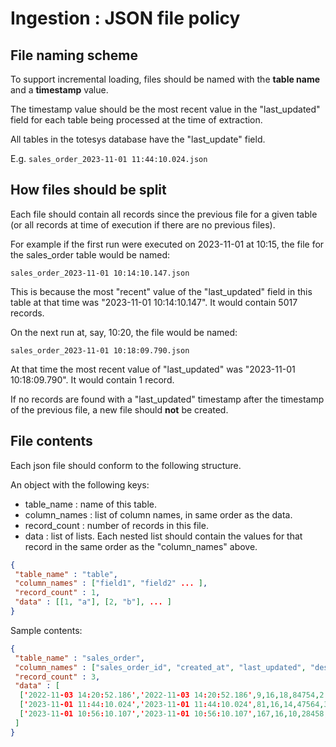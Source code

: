 # Ingestion : JSON file policy

## File naming scheme

To support incremental loading, files should be named with the **table name** and a **timestamp** value.

The timestamp value should be the most recent value in the "last_updated" field for each table being processed at the time of extraction.

All tables in the totesys database have the "last_update" field.

E.g. `sales_order_2023-11-01 11:44:10.024.json`

## How files should be split

Each file should contain all records since the previous file for a given table (or all records at time of execution if there are no previous files).

For example if the first run were executed on 2023-11-01 at 10:15, the file for the sales_order table would be named:

`sales_order_2023-11-01 10:14:10.147.json`

This is because the most "recent" value of the "last_updated" field in this table at that time was "2023-11-01 10:14:10.147". It would contain 5017 records.

On the next run at, say, 10:20, the file would be named:

`sales_order_2023-11-01 10:18:09.790.json`

At that time the most recent value of "last_updated" was "2023-11-01 10:18:09.790". It would contain 1 record.

If no records are found with a "last_updated" timestamp after the timestamp of the previous file, a new file should **not** be created.

## File contents

Each json file should conform to the following structure.

An object with the following keys:

- table_name : name of this table.
- column_names : list of column names, in same order as the data.
- record_count : number of records in this file.
- data : list of lists. Each nested list should contain the values for that record in the same order as the "column_names" above.

```json
{
 "table_name" : "table",
 "column_names" : ["field1", "field2" ... ],
 "record_count" : 1,
 "data" : [[1, "a"], [2, "b"], ... ]
}
```

Sample contents:

```json
{
 "table_name" : "sales_order",
 "column_names" : ["sales_order_id", "created_at", "last_updated", "design_id", "staff_id", "counterparty_id", "units_sold", "unit_price", "currency_id", "agreed_delivery_date", "agreed_payment_date", "agreed_delivery_location_i"],
 "record_count" : 3,
 "data" : [
  ['2022-11-03 14:20:52.186','2022-11-03 14:20:52.186',9,16,18,84754,2.43,3,'2022-11-10','2022-11-03',4],
  ['2023-11-01 11:44:10.024','2023-11-01 11:44:10.024',81,16,14,47564,3.28,1,'2023-11-04','2023-11-02',2],
  ['2023-11-01 10:56:10.107','2023-11-01 10:56:10.107',167,16,10,28458,3.42,3,'2023-11-05','2023-11-03',8]
 ]
}
```
